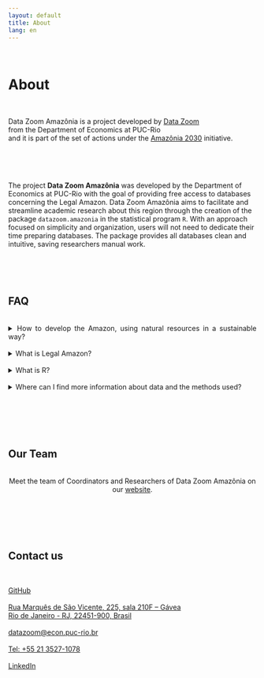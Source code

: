 ```yaml
---
layout: default
title: About
lang: en
---
```


<link rel="stylesheet" href="style.css">

<br>

<h1 class="title-about">About</h1>

<br>

<div class="capa_sobre">
  <div class="capa_sobre_content">
      <p>Data Zoom Amazônia is a project developed by <a rel="noreferrer noopener" 
        href="http://www.econ.puc-rio.br/datazoom/index.html" 
        target="_blank">Data Zoom</a><br> from the Department of Economics at PUC-Rio<br> and it is part of the set of actions under the <a rel="noreferrer noopener"
        href="https://amazonia2030.org.br/" target="_blank">Amazônia 2030</a> initiative.
      </p>
  </div>  
</div>
<br>
<br>
<br>

<div class="texto_livre">
  <p>The project <strong>Data Zoom Amazônia</strong> was developed by the Department of Economics at PUC-Rio with the goal of providing free access to databases concerning the Legal Amazon. Data Zoom Amazônia aims to facilitate and streamline academic research about this region through the creation of the package <code>datazoom.amazonia</code> in the statistical program <code>R</code>. With an approach focused on simplicity and organization, users will not need to dedicate their time preparing databases. The package provides all databases clean and intuitive, saving researchers manual work.</p>
</div>
<br>
<br>
<br>

<div class="FAQ">
<h2 class="fale_conosco">FAQ</h2></div><br>
<div class="contato" style="text-align:justify">
<details>
  <summary>How to develop the Amazon, using natural resources in a sustainable way?</summary>
  <p><br>To answer this question, four renowned Brazilian research organizations have come together to create the most complete action plan for the Amazon to take a leap in human and economic development while preserving its natural resources by 2030. This is the <a href="https://amazonia2030.org.br/" target="_blank">Amazônia 2030</a>project.<br><br>
    
    The project is a joint initiative of the Institute of Man and of Environment of the Amazon <a href="https://imazon.org.br/en" target="_blank">(Imazon)</a> and the <a href="https://centroamazonia.org.br/" target="_blank">Center for Entrepreneurship of the Amazon</a>, both located in Belém, with the Climate Policy Initiative <a href="https://www.climatepolicyinitiative.org/" target="_blank">(CPI)</a> and the <a href="https://www.econ.puc-rio.br/en" target="_blank">Department of Economics at PUC-Rio</a>, located in Rio de Janeiro.<br><br>
    
    Researchers have generated knowledge from empirical studies, analyzes of the academic literature and documentary consultations, as well as from the experiences of forest peoples, businessmen, entrepreneurs and public agents, among other sources. These documents will gather practical recommendations, which may be used by private and public agents.</p>
</details><br>

<details>
  <summary>What is Legal Amazon?</summary>
  <p><br>The Legal Amazon is an area that encompasses nine states of Brazil belonging to the Amazon basin, established by the federal government by law 1806/1953, bringing together regions with identical characteristics, with the aim of better planning the socioeconomic development of the Amazon region.</p>
</details><br>
    
<details>
  <summary>What is R?</summary>
  <p><br>O <strong>R</strong> is a free and collaborative statistical and graphical programming language that specializes in data manipulation, analysis and visualization. The <strong>R</strong> community is noticeably active generating functions through so-called packages. <code>datazoom.amazonia</code> is a package in <strong>R</strong> that aims to facilitate the download and cleaning of data about the Brazilian Amazon.</p>
</details><br>

<details>
  <summary>Where can I find more information about data and the methods used?</summary>
  <p><br>Learn more information about the methods used by our full <a href="{{ site.baseurl }}/en/codigos-e-dados">documentation</a>, or our <a href="https://github.com/datazoompuc/" target="_blank">GitHub</a>.</p>
</details><br>

</div>


<br>
<br>
<br>
<br>


<h2 class="fale_conosco">Our Team</h2><br>
<div class="contato" style="text-align:center">Meet the team of Coordinators and Researchers of Data Zoom Amazônia on our <a href="https://www.econ.puc-rio.br/datazoom/english/equipe.html" target=_blank>website</a>.
</div>


<br>
<br>
<br>
<br>
<br>


<h2 class="fale_conosco">Contact us</h2><br>

<div class=contato>
  <p><a href="https://github.com/datazoompuc" target="_blank" rel="noreferrer noopener">GitHub</a><br><br>
    <a rel="noreferrer noopener" href="https://goo.gl/maps/9boi7X8siQfE3j8DA" data-type="URL" data-id="https://goo.gl/maps/9boi7X8siQfE3j8DA" target="_blank">
    Rua Marquês de São Vicente, 225, sala 210F &#8211; Gávea<br>
    Rio de Janeiro - RJ, 22451-900, Brasil</a><br><br>
    <a href="mailto:datazoom@econ.puc-rio.br">datazoom@econ.puc-rio.br</a><br><br>
    <a href="tel:+552135271078">Tel: +55 21 3527-1078</a><br><br>
    <a href="https://www.linkedin.com/company/data-zoom/" target="_blank" rel="noreferrer noopener">LinkedIn</a>
  </p>

<br>
<br>
<br>
<br>
